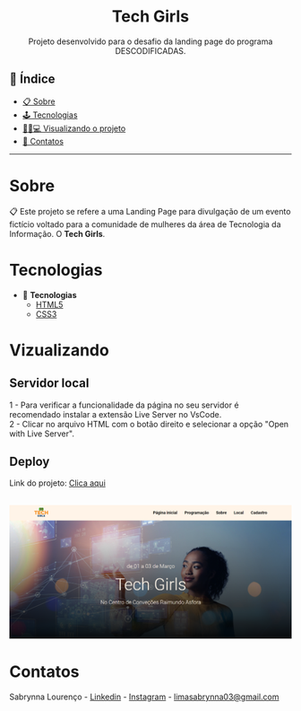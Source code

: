 <h1 align="center"> Tech Girls </h1>
<p align="center"> Projeto desenvolvido para o desafio da landing page do programa DESCODIFICADAS. </p>

## 📕 Índice

- [📋 Sobre](#Sobre)
- [🕹 Tecnologias](#Tecnologias)
- [👩🏻💻 Visualizando o projeto](#Visualizando)
- [📲 Contatos](#Contatos)

<hr>


# Sobre

<p align="left"> 📋 Este projeto se refere a uma Landing Page para divulgação de um evento fictício voltado para a comunidade de mulheres da área de Tecnologia da Informação. O <b>Tech Girls</b>. </p>

# Tecnologias

- 🧩 **Tecnologias**
  - [HTML5](https://developer.mozilla.org/pt-BR/docs/Web/HTML)
  - [CSS3](https://developer.mozilla.org/pt-BR/docs/Web/CSS)

# Vizualizando

## Servidor local

  1 - Para verificar a funcionalidade da página no seu servidor é recomendado instalar a extensão Live Server no VsCode. <br> 2 - Clicar no arquivo HTML com o botão direito e selecionar a opção "Open with Live Server".

## Deploy 

Link do projeto: [Clica aqui](https://techgirls.netlify.app/)

<br>

<img src='./assets/interface.png'>

# Contatos

Sabrynna Lourenço - [Linkedin](https://www.linkedin.com/in/sabrynna-lourenco/) - [Instagram](https://www.instagram.com/sabrynna.ln/) - limasabrynna03@gmail.com
